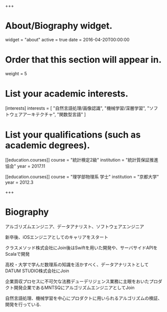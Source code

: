 +++
# About/Biography widget.
widget = "about"
active = true
date = 2016-04-20T00:00:00

# Order that this section will appear in.
weight = 5

# List your academic interests.
[interests]
  interests = [
    "自然言語処理/画像認識",
    "機械学習/深層学習",
    "ソフトウェアアーキテクチャ",
    "関数型言語"
  ]

# List your qualifications (such as academic degrees).
[[education.courses]]
  course = "統計検定2級"
  institution = "統計質保証推進協会"
  year = 2017.11

[[education.courses]]
  course = "理学部物理系 学士"
  institution = "京都大学"
  year = 2012.3

+++

# Biography

アルゴリズムエンジニア、データアナリスト、ソフトウェアエンジニア

新卒後、iOSエンジニアとしてのキャリアをスタート

クラスメソッド株式会社にJoin後はSwiftを用いた開発や、サーバサイドAPIをScalaで開発

高校・大学で学んだ数理系の知識を活かすべく、データアナリストとしてDATUM STUDIO株式会社にJoin

企業買収プロセスに不可欠な法務デューデリジェンス業務に主眼をおいたプロダクト開発企業であるMNTSQにアルゴリズムエンジニアとしてJoin

自然言語処理、機械学習を中心にプロダクトに用いられるアルゴリズムの検証、開発を行っている.
